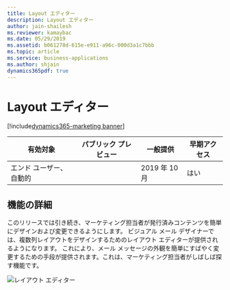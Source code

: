 ```yaml
---
title: Layout エディター
description: Layout エディター
author: jain-shailesh
ms.reviewer: kamaybac
ms.date: 05/29/2019
ms.assetid: b061278d-615e-e911-a96c-000d3a1c7bbb
ms.topic: article
ms.service: business-applications
ms.author: shjain
dynamics365pdf: true
---
```

# Layout エディター
[!include[dynamics365-marketing banner](../includes/dynamics365-marketing.md)]

| 有効対象    |  パブリック プレビュー | 一般提供 | 早期アクセス |
| ---------- | ---------- |---------- |---------- |
|エンド ユーザー、自動的|| 2019 年 10 月|はい |






## 機能の詳細
<!--feature detail start -->
このリリースでは引き続き、マーケティング担当者が発行済みコンテンツを簡単にデザインおよび変更できるようにします。 ビジュアル メール デザイナーでは、複数列レイアウトをデザインするためのレイアウト エディターが提供されるようになります。 これにより、メール メッセージの外観を簡単にすばやく変更するための手段が提供されます。これは、マーケティング担当者がしばしば探す機能です。
<!--feature detail end -->

![レイアウト エディター](media/layout-editor.png "レイアウト エディター")
<!-- Picture 1 -->










